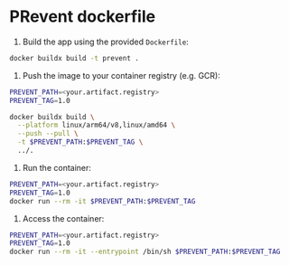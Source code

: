 # PRevent dockerfile

1. Build the app using the provided `Dockerfile`:

```bash
docker buildx build -t prevent .
```

1. Push the image to your container registry (e.g. GCR):

```bash
PREVENT_PATH=<your.artifact.registry>
PREVENT_TAG=1.0

docker buildx build \
  --platform linux/arm64/v8,linux/amd64 \
  --push --pull \
  -t $PREVENT_PATH:$PREVENT_TAG \
  ../.
```

1. Run the container:

```bash
PREVENT_PATH=<your.artifact.registry>
PREVENT_TAG=1.0
docker run --rm -it $PREVENT_PATH:$PREVENT_TAG
```

1. Access the container:

```bash
PREVENT_PATH=<your.artifact.registry>
PREVENT_TAG=1.0
docker run --rm -it --entrypoint /bin/sh $PREVENT_PATH:$PREVENT_TAG
```
